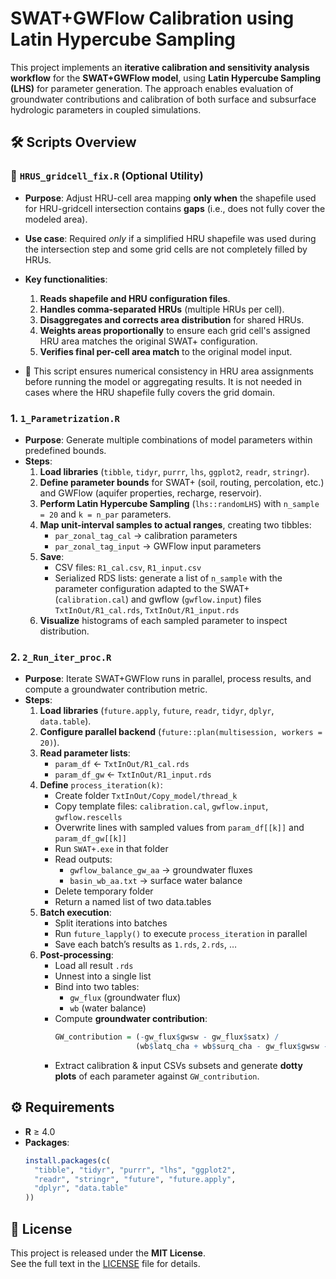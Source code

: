 # SWAT+GWFlow Calibration using Latin Hypercube Sampling

This project implements an **iterative calibration and sensitivity analysis workflow** for the **SWAT+GWFlow model**, using **Latin Hypercube Sampling (LHS)** for parameter generation. The approach enables evaluation of groundwater contributions and calibration of both surface and subsurface hydrologic parameters in coupled simulations.

## 🛠️ Scripts Overview

### 🔧 `HRUS_gridcell_fix.R` (Optional Utility)

- **Purpose**: Adjust HRU-cell area mapping **only when** the shapefile used for HRU-gridcell intersection contains **gaps** (i.e., does not fully cover the modeled area).
- **Use case**: Required *only* if a simplified HRU shapefile was used during the intersection step and some grid cells are not completely filled by HRUs.
- **Key functionalities**:
  1. **Reads shapefile and HRU configuration files**.
  2. **Handles comma-separated HRUs** (multiple HRUs per cell).
  3. **Disaggregates and corrects area distribution** for shared HRUs.
  4. **Weights areas proportionally** to ensure each grid cell's assigned HRU area matches the original SWAT+ configuration.
  5. **Verifies final per-cell area match** to the original model input.

- 📌 This script ensures numerical consistency in HRU area assignments before running the model or aggregating results. It is not needed in cases where the HRU shapefile fully covers the grid domain.

### 1. `1_Parametrization.R`

- **Purpose**: Generate multiple combinations of model parameters within predefined bounds.
- **Steps**:
  1. **Load libraries** (`tibble`, `tidyr`, `purrr`, `lhs`, `ggplot2`, `readr`, `stringr`).
  2. **Define parameter bounds** for SWAT+ (soil, routing, percolation, etc.) and GWFlow (aquifer properties, recharge, reservoir).
  3. **Perform Latin Hypercube Sampling** (`lhs::randomLHS`) with `n_sample = 20` and `k = n_par` parameters.
  4. **Map unit-interval samples to actual ranges**, creating two tibbles:
     - `par_zonal_tag_cal` → calibration parameters
     - `par_zonal_tag_input` → GWFlow input parameters
  5. **Save**:
     - CSV files: `R1_cal.csv`, `R1_input.csv`
     - Serialized RDS lists: generate a list of `n_sample` with  the parameter configuration adapted to the SWAT+ (`calibration.cal`) and gwflow (`gwflow.input`)            files 
       `TxtInOut/R1_cal.rds`, `TxtInOut/R1_input.rds`
  6. **Visualize** histograms of each sampled parameter to inspect distribution.

### 2. `2_Run_iter_proc.R`

- **Purpose**: Iterate SWAT+GWFlow runs in parallel, process results, and compute a groundwater contribution metric.
- **Steps**:
  1. **Load libraries** (`future.apply`, `future`, `readr`, `tidyr`, `dplyr`, `data.table`).
  2. **Configure parallel backend** (`future::plan(multisession, workers = 20)`).
  3. **Read parameter lists**:  
     - `param_df`  ← `TxtInOut/R1_cal.rds`  
     - `param_df_gw` ← `TxtInOut/R1_input.rds`
  4. **Define** `process_iteration(k)`:
     - Create folder `TxtInOut/Copy_model/thread_k`
     - Copy template files: `calibration.cal`, `gwflow.input`, `gwflow.rescells`
     - Overwrite lines with sampled values from `param_df[[k]]` and `param_df_gw[[k]]`
     - Run `SWAT+.exe` in that folder
     - Read outputs:
       - `gwflow_balance_gw_aa` → groundwater fluxes
       - `basin_wb_aa.txt` → surface water balance
     - Delete temporary folder
     - Return a named list of two data.tables
  5. **Batch execution**:
     - Split iterations into batches
     - Run `future_lapply()` to execute `process_iteration` in parallel
     - Save each batch’s results as `1.rds`, `2.rds`, …
  6. **Post‑processing**:
     - Load all result `.rds`
     - Unnest into a single list
     - Bind into two tables: 
       - `gw_flux` (groundwater flux)
       - `wb` (water balance)
     - Compute **groundwater contribution**:
       ```r
       GW_contribution = (-gw_flux$gwsw - gw_flux$satx) /
                         (wb$latq_cha + wb$surq_cha - gw_flux$gwsw - gw_flux$satx)
       ```
     - Extract calibration & input CSVs subsets and generate **dotty plots** of each parameter against `GW_contribution`.

## ⚙️ Requirements

- **R** ≥ 4.0  
- **Packages**:
  ```r
  install.packages(c(
    "tibble", "tidyr", "purrr", "lhs", "ggplot2", 
    "readr", "stringr", "future", "future.apply", 
    "dplyr", "data.table"
  ))
  
## 📝 License

This project is released under the **MIT License**.  
See the full text in the [LICENSE](LICENSE) file for details.